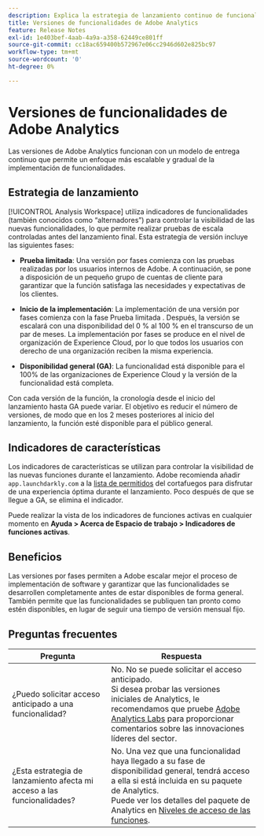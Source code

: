 ```yaml
---
description: Explica la estrategia de lanzamiento continuo de funcionalidades para Adobe Analytics
title: Versiones de funcionalidades de Adobe Analytics
feature: Release Notes
exl-id: 1e403bef-4aab-4a9a-a358-62449ce801ff
source-git-commit: cc18ac659400b572967e06cc2946d602e825bc97
workflow-type: tm+mt
source-wordcount: '0'
ht-degree: 0%

---
```


# Versiones de funcionalidades de Adobe Analytics

Las versiones de Adobe Analytics funcionan con un modelo de entrega continuo que permite un enfoque más escalable y gradual de la implementación de funcionalidades.

## Estrategia de lanzamiento

[!UICONTROL Analysis Workspace] utiliza indicadores de funcionalidades (también conocidos como “alternadores”) para controlar la visibilidad de las nuevas funcionalidades, lo que permite realizar pruebas de escala controladas antes del lanzamiento final. Esta estrategia de versión incluye las siguientes fases:

* **Prueba limitada**: Una versión por fases comienza con las pruebas realizadas por los usuarios internos de Adobe. A continuación, se pone a disposición de un pequeño grupo de cuentas de cliente para garantizar que la función satisfaga las necesidades y expectativas de los clientes.

* **Inicio de la implementación**: La implementación de una versión por fases comienza con la fase Prueba limitada . Después, la versión se escalará con una disponibilidad del 0 % al 100 % en el transcurso de un par de meses. La implementación por fases se produce en el nivel de organización de Experience Cloud, por lo que todos los usuarios con derecho de una organización reciben la misma experiencia.

* **Disponibilidad general (GA)**: La funcionalidad está disponible para el 100% de las organizaciones de Experience Cloud y la versión de la funcionalidad está completa.

Con cada versión de la función, la cronología desde el inicio del lanzamiento hasta GA puede variar. El objetivo es reducir el número de versiones, de modo que en los 2 meses posteriores al inicio del lanzamiento, la función esté disponible para el público general.

## Indicadores de características

Los indicadores de características se utilizan para controlar la visibilidad de las nuevas funciones durante el lanzamiento. Adobe recomienda añadir `app.launchdarkly.com` a la [lista de permitidos](/help/technotes/ip-addresses.md) del cortafuegos para disfrutar de una experiencia óptima durante el lanzamiento. Poco después de que se llegue a GA, se elimina el indicador.

Puede realizar la vista de los indicadores de funciones activas en cualquier momento en **Ayuda > Acerca de Espacio de trabajo > Indicadores de funciones activas**.

## Beneficios

Las versiones por fases permiten a Adobe escalar mejor el proceso de implementación de software y garantizar que las funcionalidades se desarrollen completamente antes de estar disponibles de forma general. También permite que las funcionalidades se publiquen tan pronto como estén disponibles, en lugar de seguir una tiempo de versión mensual fijo.

## Preguntas frecuentes

| Pregunta | Respuesta |
| --- | --- |
| ¿Puedo solicitar acceso anticipado a una funcionalidad? | No. No se puede solicitar el acceso anticipado.<br>Si desea probar las versiones iniciales de Analytics, le recomendamos que pruebe [Adobe Analytics Labs](/help/analyze/labs.md) para proporcionar comentarios sobre las innovaciones líderes del sector. |
| ¿Esta estrategia de lanzamiento afecta mi acceso a las funcionalidades? | No. Una vez que una funcionalidad haya llegado a su fase de disponibilidad general, tendrá acceso a ella si está incluida en su paquete de Analytics.<br>Puede ver los detalles del paquete de Analytics en [Niveles de acceso de las funciones](/help/admin/admin/company/feature-access-levels.md). |

